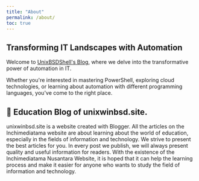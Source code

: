 ```yaml
---
title: "About"
permalink: /about/
toc: true
---
```


## Transforming IT Landscapes with Automation

Welcome to [UnixBSDShell's Blog](https://unixwinbsd.site/), where we delve into the transformative power of automation in IT.

Whether you're interested in mastering PowerShell, exploring cloud technologies, or learning about automation with different programming languages, you've come to the right place.

## 📓 Education Blog of unixwinbsd.site.


unixwinbsd.site is a website created with Blogger. All the articles on the Inchimediatama website are about learning about the world of education, especially in the fields of information and technology. We strive to present the best articles for you. In every post we publish, we will always present quality and useful information for readers. With the existence of the Inchimediatama Nusantara Website, it is hoped that it can help the learning process and make it easier for anyone who wants to study the field of information and technology.
